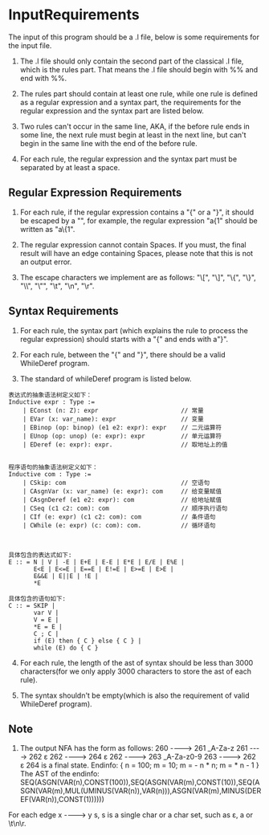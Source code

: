 # InputRequirements

The input of this program should be a .l file, below is some requirements for the input file.

1. The .l file should only contain the second part of the classical .l file, which is the rules part. That means the .l file should begin with %% and end with %%.

2. The rules part should contain at least one rule, while one rule is defined as a regular expression and a syntax part, the requirements for the regular expression and the syntax part are listed below.

3. Two rules can't occur in the same line, AKA, if the before rule ends in some line, the next rule must begin at least in the next line, but can't begin in the same line with the end of the before rule.

4. For each rule, the regular expression and the syntax part must be separated by at least a space.

## Regular Expression Requirements

1. For each rule, if the regular expression contains a "{" or a "}", it should be escaped by a "\", for example, the regular expression "a{1" should be written as "a\\{1".

2. The regular expression cannot contain Spaces. If you must, the final result will have an edge containing Spaces, please note that this is not an output error.

3. The escape characters we implement are as follows: "\\[", "\\]", "\\{", "\\}", "\\\\", "\\"", "\\t", "\\n", "\\r".

## Syntax Requirements

1. For each rule, the syntax part (which explains the rule to process the regular expression) should starts with a  "{" and ends with a"}".

2. For each rule, between the "{" and "}", there should be a valid WhileDeref program.

3. The standard of whileDeref program is listed below.

```
表达式的抽象语法树定义如下：
Inductive expr : Type :=
    | EConst (n: Z): expr                       // 常量
    | EVar (x: var_name): expr                  // 变量
    | EBinop (op: binop) (e1 e2: expr): expr    // 二元运算符
    | EUnop (op: unop) (e: expr): expr          // 单元运算符
    | EDeref (e: expr): expr.                   // 取地址上的值


程序语句的抽象语法树定义如下：
Inductive com : Type :=
    | CSkip: com                                // 空语句
    | CAsgnVar (x: var_name) (e: expr): com     // 给变量赋值
    | CAsgnDeref (e1 e2: expr): com             // 给地址赋值
    | CSeq (c1 c2: com): com                    // 顺序执行语句
    | CIf (e: expr) (c1 c2: com): com           // 条件语句
    | CWhile (e: expr) (c: com): com.           // 循环语句



具体包含的表达式如下:
E :: = N | V | -E | E+E | E-E | E*E | E/E | E%E |
       E<E | E<=E | E==E | E!=E | E>=E | E>E |
       E&&E | E||E | !E |
       *E

具体包含的语句如下:
C :: = SKIP |
       var V |
       V = E |
       *E = E |
       C ; C |
       if (E) then { C } else { C } |
       while (E) do { C }
```

4. For each rule, the length of the ast of syntax should be less than 3000 characters(for we only apply 3000 characters to store the ast of each rule).

5. The syntax shouldn't be empty(which is also the requirement of valid WhileDeref program).

## Note

1. The output NFA has the form as follows:
260 ----> 261   _A-Za-z
261 ----> 262   ε
262 ----> 264   ε
262 ----> 263   _A-Za-z0-9
263 ----> 262   ε
264 is a final state. Endinfo:
{
    n = 100;
    m = 10;
    m = - n * n;
    m = * n - 1
}
The AST of the endinfo:
SEQ(ASGN(VAR(n),CONST(100)),SEQ(ASGN(VAR(m),CONST(10)),SEQ(ASGN(VAR(m),MUL(UMINUS(VAR(n)),VAR(n))),ASGN(VAR(m),MINUS(DEREF(VAR(n)),CONST(1))))))

For each edge x ----> y s, s is a single char or a char set,
such as ε, a or \t\n\r.